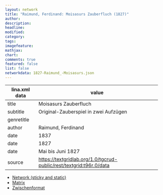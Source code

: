 ```yaml
---
layout: network
title: "Raimund, Ferdinand: Moisasurs Zauberfluch (1827)"
author:
description:
headline:
modified:
category:
tags:
imagefeature: 
mathjax: 
chart: 
comments: true
featured: false
list: false
networkdata: 1827-Raimund_-Moisasurs.json
---
```

lina.xml data  | value
------------- | -------------
title|Moisasurs Zauberfluch
subtitle|Original-Zauberspiel in zwei Aufzügen
genretitle|
author|Raimund, Ferdinand
date|1837
date|1827
date|Mai bis Juni 1827
source|https://textgridlab.org/1.0/tgcrud-public/rest/textgrid:t96r.0/data


* [Network (sticky and static)](/network427)
* [Matrix](/matrix427)
* [Zwischenformat](/lina427 )
